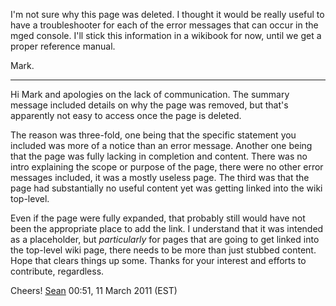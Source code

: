 I'm not sure why this page was deleted. I thought it would be really
useful to have a troubleshooter for each of the error messages that can
occur in the mged console. I'll stick this information in a wikibook for
now, until we get a proper reference manual.

Mark.

------------------------------------------------------------------------

Hi Mark and apologies on the lack of communication. The summary message
included details on why the page was removed, but that's apparently not
easy to access once the page is deleted.

The reason was three-fold, one being that the specific statement you
included was more of a notice than an error message. Another one being
that the page was fully lacking in completion and content. There was no
intro explaining the scope or purpose of the page, there were no other
error messages included, it was a mostly useless page. The third was
that the page had substantially no useful content yet was getting linked
into the wiki top-level.

Even if the page were fully expanded, that probably still would have not
been the appropriate place to add the link. I understand that it was
intended as a placeholder, but *particularly* for pages that are going
to get linked into the top-level wiki page, there needs to be more than
just stubbed content. Hope that clears things up some. Thanks for your
interest and efforts to contribute, regardless.

Cheers! [Sean](User:Sean.md) 00:51, 11 March 2011 (EST)
